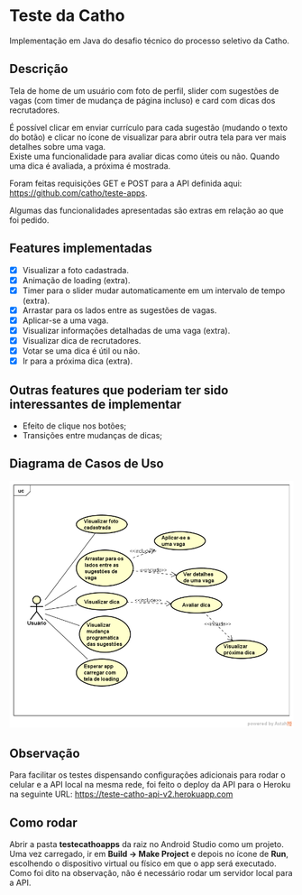 # Teste da Catho
Implementação em Java do desafio técnico do processo seletivo da Catho.

## Descrição
Tela de home de um usuário com foto de perfil, slider com sugestões de vagas (com timer de mudança de página incluso) e card com dicas dos recrutadores.  
  
É possível clicar em enviar currículo para cada sugestão (mudando o texto do botão) e clicar no ícone de visualizar para abrir outra tela para ver mais detalhes sobre uma vaga.  
Existe uma funcionalidade para avaliar dicas como úteis ou não. Quando uma dica é avaliada, a próxima é mostrada.  

Foram feitas requisições GET e POST para a API definida aqui: https://github.com/catho/teste-apps.  
  
Algumas das funcionalidades apresentadas são extras em relação ao que foi pedido.  

## Features implementadas
- [X] Visualizar a foto cadastrada. 
- [X] Animação de loading (extra). 
- [X] Timer para o slider mudar automaticamente em um intervalo de tempo (extra).
- [X] Arrastar para os lados entre as sugestões de vagas.
- [X] Aplicar-se a uma vaga.
- [X] Visualizar informações detalhadas de uma vaga (extra).
- [X] Visualizar dica de recrutadores.
- [X] Votar se uma dica é útil ou não.
- [X] Ir para a próxima dica (extra).

## Outras features que poderiam ter sido interessantes de implementar
- Efeito de clique nos botões;
- Transições entre mudanças de dicas;

## Diagrama de Casos de Uso
![Diagrama de Casos de Uso](/img/DiagramaTesteCatho.png)

## Observação
Para facilitar os testes dispensando configurações adicionais para rodar o celular e a API local na mesma rede, foi feito o deploy da API para o Heroku na seguinte URL: https://teste-catho-api-v2.herokuapp.com

## Como rodar
Abrir a pasta **testecathoapps** da raiz no Android Studio como um projeto. Uma vez carregado, ir em **Build -> Make Project** e depois no ícone de **Run**, escolhendo o dispositivo virtual ou físico em que o app será executado.  
Como foi dito na observação, não é necessário rodar um servidor local para a API.
